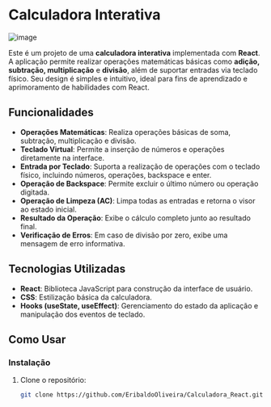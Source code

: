 # Calculadora Interativa
![image](https://github.com/user-attachments/assets/69fd0e69-f7d1-4d78-960b-f80885b5c202)

Este é um projeto de uma **calculadora interativa** implementada com **React**. A aplicação permite realizar operações matemáticas básicas como **adição, subtração, multiplicação** e **divisão**, além de suportar entradas via teclado físico. Seu design é simples e intuitivo, ideal para fins de aprendizado e aprimoramento de habilidades com React.

## Funcionalidades

- **Operações Matemáticas**: Realiza operações básicas de soma, subtração, multiplicação e divisão.
- **Teclado Virtual**: Permite a inserção de números e operações diretamente na interface.
- **Entrada por Teclado**: Suporta a realização de operações com o teclado físico, incluindo números, operações, backspace e enter.
- **Operação de Backspace**: Permite excluir o último número ou operação digitada.
- **Operação de Limpeza (AC)**: Limpa todas as entradas e retorna o visor ao estado inicial.
- **Resultado da Operação**: Exibe o cálculo completo junto ao resultado final.
- **Verificação de Erros**: Em caso de divisão por zero, exibe uma mensagem de erro informativa.

## Tecnologias Utilizadas

- **React**: Biblioteca JavaScript para construção da interface de usuário.
- **CSS**: Estilização básica da calculadora.
- **Hooks (useState, useEffect)**: Gerenciamento do estado da aplicação e manipulação dos eventos de teclado.

## Como Usar

### Instalação

1. Clone o repositório:

   ```bash
   git clone https://github.com/EribaldoOliveira/Calculadora_React.git
